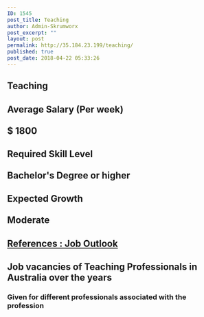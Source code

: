 ```yaml
---
ID: 1545
post_title: Teaching
author: Admin-Skrumworx
post_excerpt: ""
layout: post
permalink: http://35.184.23.199/teaching/
published: true
post_date: 2018-04-22 05:33:26
---
```

<h2>Teaching</h2>		
			<h2>Average Salary (Per week)<br><br>$ 1800 </h2>		
			<h2>Required Skill Level <br><br>Bachelor's Degree or higher</h2>		
			<h2>Expected Growth<br><br>Moderate</h2>		
			<h2><a href="http://joboutlook.gov.au">References : Job Outlook</a></h2>		
			<html>
  <head>
  <h2>Job vacancies of Teaching Professionals in Australia over the years</h2>
  <h3>Given for different professionals associated with the profession</h3>
  </head>
  <body>
  </body>
</html>